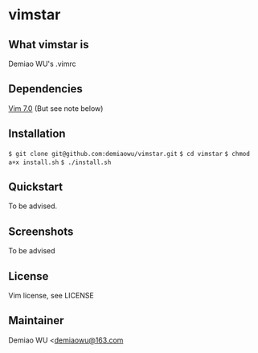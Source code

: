 # vimstar

## What vimstar is

Demiao WU's .vimrc

## Dependencies

[Vim 7.0](http://www.vim.org/) (But see note below)  

## Installation

`$ git clone git@github.com:demiaowu/vimstar.git`
`$ cd vimstar`
`$ chmod a+x install.sh`
`$ ./install.sh`

## Quickstart

To be advised.

## Screenshots

To be advised

## License

Vim license, see LICENSE

## Maintainer

Demiao WU <[demiaowu@163.com](demiaowu@163.com)
